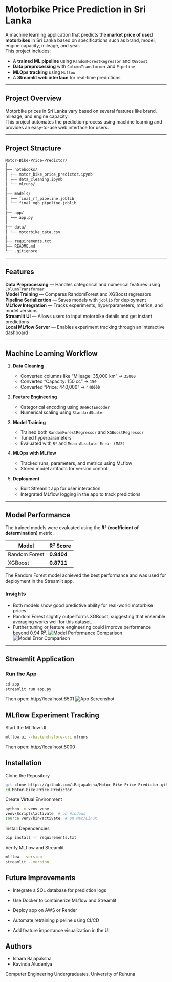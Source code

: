 # Motorbike Price Prediction in Sri Lanka

A machine learning application that predicts the **market price of used motorbikes** in Sri Lanka based on specifications such as brand, model, engine capacity, mileage, and year.  
This project includes:
- A **trained ML pipeline** using `RandomForestRegressor` and `XGBoost`
- **Data preprocessing** with `ColumnTransformer` and `Pipeline`
- **MLOps tracking** using `MLflow`
- A **Streamlit web interface** for real-time predictions

---

## Project Overview

Motorbike prices in Sri Lanka vary based on several features like brand, mileage, and engine capacity.  
This project automates the prediction process using machine learning and provides an easy-to-use web interface for users.

---

## Project Structure

```bash
Motor-Bike-Price-Predictor/
│
├── notebooks/
│ ├── motor_bike_price_predictor.ipynb
│ ├── data_cleaning.ipynb
│ └── mlruns/
│
├── models/
│ ├── final_rf_pipeline.joblib
│ └── final_xgb_pipeline.joblib
│
├── app/
│ └── app.py 
│
├── data/
│ └── motorbike_data.csv
│
├── requirements.txt
├── README.md
└── .gitignore
```


---

## Features

**Data Preprocessing** — Handles categorical and numerical features using `ColumnTransformer`  
**Model Training** — Compares RandomForest and XGBoost regressors  
**Pipeline Serialization** — Saves models with `joblib` for deployment  
**MLflow Integration** — Tracks experiments, hyperparameters, metrics, and model versions  
**Streamlit UI** — Allows users to input motorbike details and get instant predictions  
**Local MLflow Server** — Enables experiment tracking through an interactive dashboard  

---

## Machine Learning Workflow

1. **Data Cleaning**
   - Converted columns like “Mileage: 35,000 km” → `35000`
   - Converted “Capacity: 150 cc” → `150`
   - Converted “Price: 440,000” → `440000`

2. **Feature Engineering**
   - Categorical encoding using `OneHotEncoder`
   - Numerical scaling using `StandardScaler`

3. **Model Training**
   - Trained both `RandomForestRegressor` and `XGBoostRegressor`
   - Tuned hyperparameters
   - Evaluated with `R²` and `Mean Absolute Error (MAE)`

4. **MLOps with MLflow**
   - Tracked runs, parameters, and metrics using MLflow
   - Stored model artifacts for version control

5. **Deployment**
   - Built Streamlit app for user interaction
   - Integrated MLflow logging in the app to track predictions

---

## Model Performance

The trained models were evaluated using the **R² (coefficient of determination)** metric.

| Model        | R² Score |
|---------------|-----------|
| Random Forest | **0.9404** |
| XGBoost       | **0.8711** |

The Random Forest model achieved the best performance and was used for deployment in the Streamlit app.
### Insights
- Both models show good predictive ability for real-world motorbike prices.
- Random Forest slightly outperforms XGBoost, suggesting that ensemble averaging works well for this dataset.
- Further tuning or feature engineering could improve performance beyond 0.94 R².
![Model Performance Comparison](app/screenshots/model_performance_comparison.png)
![Model Error Comparison](app/screenshots/model_error_comparison.png)

---

## Streamlit Application

### Run the App
```bash
cd app
streamlit run app.py

```
Then open: http://localhost:8501
![App Screenshot](app/screenshots/ui_preview.png)



## MLflow Experiment Tracking
Start the MLflow UI
```bash
mlflow ui --backend-store-uri mlruns
```
Then open: http://localhost:5000


## Installation
Clone the Repository
```bash
git clone https://github.com/iRajapaksha/Motor-Bike-Price-Predictor.git
cd Motor-Bike-Price-Predictor
```

Create Virtual Environment
```bash
python -m venv venv
venv\Scripts\activate  # on Windows
source venv/bin/activate  # on Mac/Linux
```
Install Dependencies
```bash
pip install -r requirements.txt
```
Verify MLflow and Streamlit
```bash
mlflow --version
streamlit --version
```

## Future Improvements

- Integrate a SQL database for prediction logs

- Use Docker to containerize MLflow and Streamlit

- Deploy app on AWS or Render

- Automate retraining pipeline using CI/CD

- Add feature importance visualization in the UI

## Authors

- Ishara Rajapaksha
- Kavinda Aludeniya

Computer Engineering Undergraduates, University of Ruhuna
